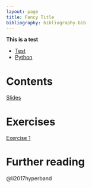 ```yaml
---
layout: page
title: Fancy Title
bibliography: bibliography.bib
---
```


**This is a test**

- [Test](slides/test.pdf)
- [Python](https://colab.research.google.com/drive/1DWOyuhCFEke5ewwprmarsYzSmK7W4pTy?usp=sharing)

# Contents

[Slides](slides/test.pdf)

# Exercises

[Exercise 1](https://colab.research.google.com/drive/1DWOyuhCFEke5ewwprmarsYzSmK7W4pTy?usp=sharing)

# Further reading

@li2017hyperband



